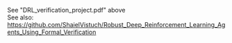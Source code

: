 
See "DRL_verification_project.pdf" above <br/>
See also: https://github.com/ShaielVistuch/Robust_Deep_Reinforcement_Learning_Agents_Using_Formal_Verification
